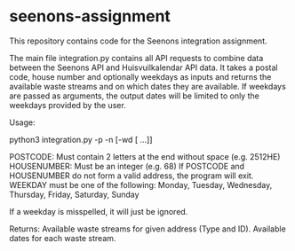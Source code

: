 # seenons-assignment

This repository contains code for the Seenons integration assignment.

The main file integration.py contains all API requests to combine data between the Seenons API and Huisvuilkalendar API data.
It takes a postal code, house number and optionally weekdays as inputs and returns the available waste streams and on which dates they are available. If weekdays are passed as arguments, the output dates will be limited to only the weekdays provided by the user.

Usage:

python3 integration.py -p <POSTCODE> -n <HOUSENUMBER>
                      [-wd <WEEKDAY> [<WEEKDAY> ...]]

POSTCODE: Must contain 2 letters at the end without space (e.g. 2512HE)
HOUSENUMBER: Must be an integer (e.g. 68)
If POSTCODE and HOUSENUMBER do not form a valid address, the program will exit.
WEEKDAY must be one of the following: Monday, Tuesday, Wednesday, Thursday, Friday, Saturday, Sunday

If a weekday is misspelled, it will just be ignored.

Returns:
Available waste streams for given address (Type and ID).
Available dates for each waste stream.